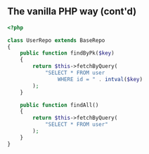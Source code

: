 The vanilla PHP way (cont'd)
----------------------------
```php
<?php

class UserRepo extends BaseRepo
{
    public function findByPk($key)
    {
        return $this->fetchByQuery(
            "SELECT * FROM user
                WHERE id = " . intval($key)
        );
    }

    public function findAll()
    {
        return $this->fetchByQuery(
            "SELECT * FROM user"
        );
    }
}
```
